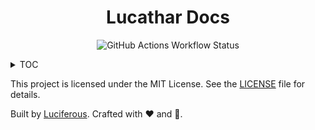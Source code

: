<h1 align="center">Lucathar Docs</h1>

<p align="center">
<img alt="GitHub Actions Workflow Status" src="https://img.shields.io/github/actions/workflow/status/lucathar/lucathar.github.io/deploy.yml?style=for-the-badge&labelColor=363a4f&color=8aadf4">
</p>

<details>

<summary>TOC</summary>


- [Readme](README.md)
- [Home](/home)


</details>

This project is licensed under the MIT License. See the [LICENSE](MITLICENSE) file for details.

Built by [Luciferous](https://github.com/lucathar/lucathar.github.io). Crafted with ❤️ and 💫.
